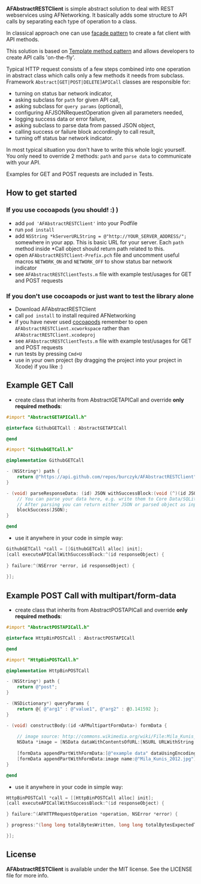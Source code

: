 **AFAbstractRESTClient** is simple abstract solution to deal with REST webservices using AFNetworking.
It basically adds some structure to API calls by separating each type of operation to a class.

In classical approach one can use [façade pattern](http://en.wikipedia.org/wiki/Facade_pattern) to create a fat client with API methods.

This solution is based on [Template method pattern](http://en.wikipedia.org/wiki/Template_method_pattern) and allows developers to create API calls 'on-the-fly'. 

Typical HTTP request consists of a few steps combined into one operation in abstract class which calls only a few methods it needs from subclass.
Framework `Abstract[GET|POST|DELETE]APICall` classes are responsible for:
* turning on status bar network indicator,
* asking subclass for `path` for given API call,
* asking subclass for `query params` (optional),
* configuring AFJSONRequestOperation given all parameters needed,
* logging success data or error failure,
* asking subclass to parse data from passed JSON object,
* calling success or failure block accordingly to call result,
* turning off status bar network indicator.
 
In most typical situation you don't have to write this whole logic yourself. You only need to override 2 methods: `path` and `parse data` to communicate with your API.

Examples for GET and POST requests are included in Tests.

## How to get started

### If you use cocoapods (you should! :) )
- add `pod 'AFAbstractRESTClient'` into your Podfile
- run `pod install`
- add `NSString *kServerURLString = @"http://YOUR_SERVER_ADDRESS/";` somewhere in your app. This is basic URL for your server. Each `path` method inside *Call object should return path related to this.
- open `AFAbstractRESTClient-Prefix.pch` file and uncomment useful macros `NETWORK_ON` and `NETWORK_OFF` to show status bar network indicator
- see `AFAbstractRESTClientTests.m` file with example test/usages for GET and POST requests

### If you don't use cocoapods or just want to test the library alone
- Download AFAbstractRESTClient
- call `pod install` to install required AFNetworking
- if you have never used [cocoapods](http://cocoapods.org/) remember to open `AFAbstractRESTClient.xcworkspace` rather than `AFAbstractRESTClient.xcodeproj`
- see `AFAbstractRESTClientTests.m` file with example test/usages for GET and POST requests
- run tests by pressing `Cmd+U`
- use in your own project (by dragging the project into your project in Xcode) if you like :)

## Example GET Call
* create class that inherits from AbstractGETAPICall and override **only required methods**:

``` objective-c
#import "AbstractGETAPICall.h"

@interface GithubGETCall : AbstractGETAPICall

@end
```
``` objective-c
#import "GithubGETCall.h"

@implementation GithubGETCall

- (NSString*) path {
    return @"https://api.github.com/repos/burczyk/AFAbstractRESTClient";
}

- (void) parseResponseData: (id) JSON withSuccessBlock:(void (^)(id JSON)) blockSuccess {
    // You can parse your data here, e.g. write them to Core Data/SQLite or create your own model.
    // After parsing you can return either JSON or parsed object as input for block is (id)
    blockSuccess(JSON);
}

@end
```

* use it anywhere in your code in simple way:

``` objective-c
GithubGETCall *call = [[GithubGETCall alloc] init];
[call executeAPICallWithSuccessBlock:^(id responseObject) {
	
} failure:^(NSError *error, id responseObject) {
    
}];
```

## Example POST Call with multipart/form-data
* create class that inherits from AbstractPOSTAPICall and override **only required methods**:

``` objective-c
#import "AbstractPOSTAPICall.h"

@interface HttpBinPOSTCall : AbstractPOSTAPICall

@end
```
``` objective-c
#import "HttpBinPOSTCall.h"

@implementation HttpBinPOSTCall

- (NSString*) path {
    return @"post";
}

- (NSDictionary*) queryParams {
    return @{ @"arg1" : @"value1", @"arg2" : @3.141592 };
}

- (void) constructBody:(id <AFMultipartFormData>) formData {
    
    // image source: http://commons.wikimedia.org/wiki/File:Mila_Kunis_2012.jpg
    NSData *image = [NSData dataWithContentsOfURL:[NSURL URLWithString:@"http://upload.wikimedia.org/wikipedia/commons/thumb/4/44/Mila_Kunis_2012.jpg/128px-Mila_Kunis_2012.jpg"]];
    
    [formData appendPartWithFormData:[@"example data" dataUsingEncoding:NSUTF8StringEncoding] name:@"key1"];
    [formData appendPartWithFormData:image name:@"Mila_Kunis_2012.jpg"];
}

@end
```

* use it anywhere in your code in simple way:

``` objective-c
HttpBinPOSTCall *call = [[HttpBinPOSTCall alloc] init];
[call executeAPICallWithSuccessBlock:^(id responseObject) {

} failure:^(AFHTTPRequestOperation *operation, NSError *error) {

} progress:^(long long totalBytesWritten, long long totalBytesExpectedToWrite) {

}];
```

## License
**AFAbstractRESTClient** is available under the MIT license. See the LICENSE file for more info.
